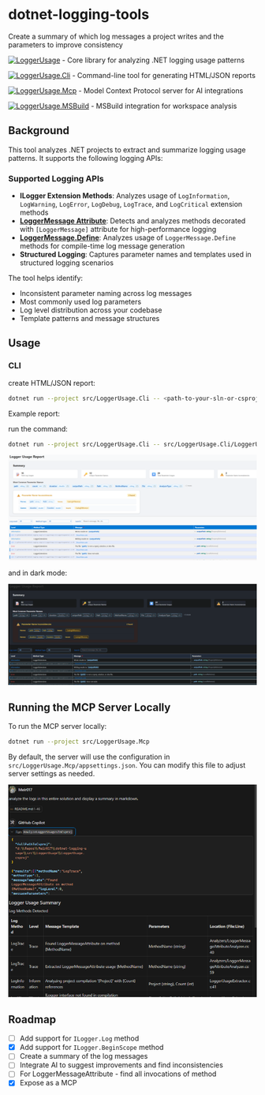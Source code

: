 # dotnet-logging-tools

Create a summary of which log messages a project writes and the parameters to improve consistency

[![LoggerUsage](https://img.shields.io/badge/nuget-LoggerUsage-blue?logo=nuget)](https://github.com/Meir017/dotnet-logging-usage/pkgs/nuget/LoggerUsage) - Core library for analyzing .NET logging usage patterns

[![LoggerUsage.Cli](https://img.shields.io/badge/nuget-LoggerUsage.Cli-blue?logo=nuget)](https://github.com/Meir017/dotnet-logging-usage/pkgs/nuget/LoggerUsage.Cli) - Command-line tool for generating HTML/JSON reports

[![LoggerUsage.Mcp](https://img.shields.io/badge/nuget-LoggerUsage.Mcp-blue?logo=nuget)](https://github.com/Meir017/dotnet-logging-usage/pkgs/nuget/LoggerUsage.Mcp) - Model Context Protocol server for AI integrations

[![LoggerUsage.MSBuild](https://img.shields.io/badge/nuget-LoggerUsage.MSBuild-blue?logo=nuget)](https://github.com/Meir017/dotnet-logging-usage/pkgs/nuget/LoggerUsage.MSBuild) - MSBuild integration for workspace analysis

## Background

This tool analyzes .NET projects to extract and summarize logging usage patterns. It supports the following logging APIs:

### Supported Logging APIs

- **ILogger Extension Methods**: Analyzes usage of `LogInformation`, `LogWarning`, `LogError`, `LogDebug`, `LogTrace`, and `LogCritical` extension methods
- **[LoggerMessage Attribute](https://learn.microsoft.com/en-us/dotnet/core/extensions/logger-message-generator)**: Detects and analyzes methods decorated with `[LoggerMessage]` attribute for high-performance logging
- **[LoggerMessage.Define](https://learn.microsoft.com/en-us/dotnet/api/microsoft.extensions.logging.loggermessage)**: Analyzes usage of `LoggerMessage.Define` methods for compile-time log message generation
- **Structured Logging**: Captures parameter names and templates used in structured logging scenarios

The tool helps identify:

- Inconsistent parameter naming across log messages
- Most commonly used log parameters
- Log level distribution across your codebase
- Template patterns and message structures

## Usage

### CLI

create HTML/JSON report:

```bash
dotnet run --project src/LoggerUsage.Cli -- <path-to-your-sln-or-csproj> <output-file-name>.<html/json>
```

Example report:

run the command:
```bash
dotnet run --project src/LoggerUsage.Cli -- src/LoggerUsage.Cli/LoggerUsage.Cli.csproj report.html
```

![Logger Usage Report in light mode, showing summary cards, most common parameter names, and parameter name inconsistencies, with a light background and dark text for accessibility.](assets/report-light.png)

and in dark mode:

![Logger Usage Report in dark mode, showing summary cards, most common parameter names, and parameter name inconsistencies, with a dark background and light text for accessibility.](assets/report-dark.png)

## Running the MCP Server Locally

To run the MCP server locally:

```bash
dotnet run --project src/LoggerUsage.Mcp
```

By default, the server will use the configuration in `src/LoggerUsage.Mcp/appsettings.json`. You can modify this file to adjust server settings as needed.

![alt text](assets/mcp.png)

## Roadmap

- [ ] Add support for `ILogger.Log` method
- [x] Add support for `ILogger.BeginScope` method
- [ ] Create a summary of the log messages
- [ ] Integrate AI to suggest improvements and find inconsistencies
- [ ] For LoggerMessageAttribute - find all invocations of method
- [x] Expose as a MCP
